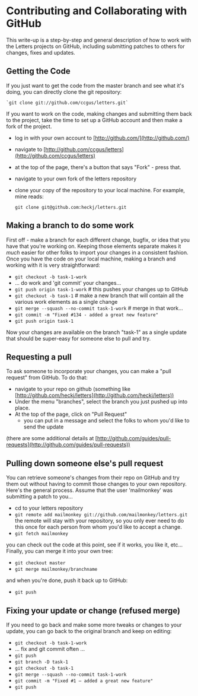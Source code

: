 Contributing and Collaborating with GitHub
==========================================

This write-up is a step-by-step and general description of how to work with the Letters projects on GitHub, including submitting patches to others for changes, fixes and updates.


Getting the Code
----------------

If you just want to get the code from the master branch and see what it's doing, you can directly clone the git repository:

	`git clone git://github.com/ccgus/letters.git`

If you want to work on the code, making changes and submitting them back to the project, take the time to set up a GitHub account and then make a fork of the project. 

* log in with your own account to [http://github.com/](http://github.com/)
* navigate to [http://github.com/ccgus/letters](http://github.com/ccgus/letters)
* at the top of the page, there's a button that says "Fork" - press that.
* navigate to your own fork of the letters repository
* clone your copy of the repository to your local machine. For example, mine reads:

	`git clone git@github.com:heckj/letters.git`

Making a branch to do some work
-------------------------------

First off - make a branch for each different change, bugfix, or idea that you have that you're working on. Keeping those elements separate makes it *much* easier for other folks to import your changes in a consistent fashion. Once you have the code on your local machine, making a branch and working with it is very straightforward:

* `git checkout -b task-1-work`
* ... do work and 'git commit' your changes...
* `git push origin task-1-work` # this pushes your changes up to GitHub
* `git checkout -b task-1` # make a new branch that will contain all the various work elements as a single change
* `git merge --squash --no-commit task-1-work` # merge in that work...
* `git commit -m "Fixed #134 - added a great new feature"`
* `git push origin task-1`

Now your changes are available on the branch "task-1" as a single update that should be super-easy for someone else to pull and try.

Requesting a pull
-----------------

To ask someone to incorporate your changes, you can make a "pull request" from GitHub. To do that:

* navigate to your repo on github (something like [http://github.com/heckj/letters](http://github.com/heckj/letters))
* Under the menu "branches", select the branch you just pushed up into place.
* At the top of the page, click on "Pull Request"
	* you can put in a message and select the folks to whom you'd like to send the update

(there are some additional details at [http://github.com/guides/pull-requests](http://github.com/guides/pull-requests))

Pulling down someone else's pull request
----------------------------------------

You can retrieve someone's changes from their repo on GitHub and try them out without having to commit those changes to your own repository. Here's the general process. Assume that the user 'mailmonkey' was submitting a patch to you...

* cd to your letters repository
* `git remote add mailmonkey git://github.com/mailmonkey/letters.git`
the remote will stay with your repository, so you only ever need to do this once for each person from whom you'd like to accept a change.
* `git fetch mailmonkey`

you can check out the code at this point, see if it works, you like it, etc... Finally, you can merge it into your own tree:

* `git checkout master`
* `git merge mailmonkey/branchname`

and when you're done, push it back up to GitHub:

* `git push`

Fixing your update or change (refused merge)
--------------------------------------------

If you need to go back and make some more tweaks or changes to your update, you can go back to the original branch and keep on editing:

* `git checkout -b task-1-work`
* ... fix and git commit often ...
* `git push`
* `git branch -D task-1`
* `git checkout -b task-1`
* `git merge --squash --no-commit task-1-work`
* `git commit -m "Fixed #1 — added a great new feature"`
* `git push`
